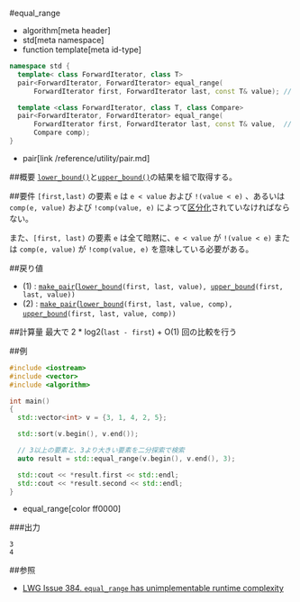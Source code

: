 #equal_range
* algorithm[meta header]
* std[meta namespace]
* function template[meta id-type]

```cpp
namespace std {
  template< class ForwardIterator, class T>
  pair<ForwardIterator, ForwardIterator> equal_range(
      ForwardIterator first, ForwardIterator last, const T& value); // (1)

  template <class ForwardIterator, class T, class Compare>
  pair<ForwardIterator, ForwardIterator> equal_range(
      ForwardIterator first, ForwardIterator last, const T& value,  // (2)
      Compare comp);
}
```
* pair[link /reference/utility/pair.md]


##概要
[`lower_bound()`](/reference/algorithm/lower_bound.md)と[`upper_bound()`](/reference/algorithm/upper_bound.md)の結果を組で取得する。


##要件
`[first,last)` の要素 `e` は `e < value` および `!(value < e)` 、あるいは `comp(e, value)` および `!comp(value, e)` によって[区分化](/reference/algorithm.md#sequence-is-partitioned)されていなければならない。

また、`[first, last)` の要素 `e` は全て暗黙に、`e < value` が `!(value < e)` または `comp(e, value)` が `!comp(value, e)` を意味している必要がある。


##戻り値
- (1) : [`make_pair`](/reference/utility/make_pair.md)([`lower_bound`](/reference/algorithm/lower_bound.md)`(first, last, value), `[`upper_bound`](/reference/algorithm/upper_bound.md)`(first, last, value))`
- (2) : [`make_pair`](/reference/utility/make_pair.md)([`lower_bound`](/reference/algorithm/lower_bound.md)`(first, last, value, comp), `[`upper_bound`](/reference/algorithm/upper_bound.md)`(first, last, value, comp))`


##計算量
最大で 2 * log2(`last - first`) + O(1) 回の比較を行う


##例
```cpp
#include <iostream>
#include <vector>
#include <algorithm>

int main()
{
  std::vector<int> v = {3, 1, 4, 2, 5};

  std::sort(v.begin(), v.end());

  // 3以上の要素と、3より大きい要素を二分探索で検索
  auto result = std::equal_range(v.begin(), v.end(), 3);

  std::cout << *result.first << std::endl;
  std::cout << *result.second << std::endl;
}
```
* equal_range[color ff0000]

###出力
```
3
4
```


##参照
- [LWG Issue 384. `equal_range` has unimplementable runtime complexity](http://www.open-std.org/jtc1/sc22/wg21/docs/lwg-defects.html#384)
